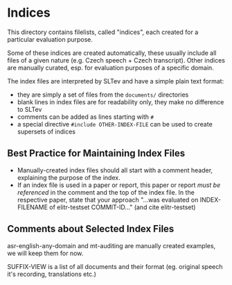 # Indices

This directory contains filelists, called "indices", each created for a particular evaluation purpose.

Some of these indices are created automatically, these usually include all files of a given nature (e.g. Czech speech + Czech transcript).
Other indices are manually curated, esp. for evaluation purposes of a specific domain.

The index files are interpreted by SLTev and have a simple plain text format:
- they are simply a set of files from the ``documents/`` directories
- blank lines in index files are for readability only, they make no difference to SLTev
- comments can be added as lines starting with ``#``
- a special directive ``#include OTHER-INDEX-FILE`` can be used to create supersets of indices

## Best Practice for Maintaining Index Files

- Manually-created index files should all start with a comment header, explaining the purpose of the index.
- If an index file is used in a paper or report, this paper or report *must be referenced* in the comment and the top of the index file.
  In the respective paper, state that your approach "...was evaluated on INDEX-FILENAME of elitr-testset COMMIT-ID..." (and cite elitr-testset)

## Comments about Selected Index Files

asr-english-any-domain and mt-auditing are manually created examples, we will keep them for now. 

SUFFIX-VIEW is a list of all documents and their format (eg. original speech it's recording, translations etc.)

